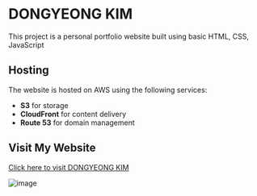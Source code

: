 # DONGYEONG KIM

This project is a personal portfolio website built using basic HTML, CSS, JavaScript

## Hosting

The website is hosted on AWS using the following services:
- **S3** for storage
- **CloudFront** for content delivery
- **Route 53** for domain management 
 
## Visit My Website

[Click here to visit DONGYEONG KIM](https://dongyeongkim.com)

![image](https://github.com/love1ace/DONGYEONG-KIM/assets/147500032/6acfde0a-b927-40c1-a6fd-64713cb4f669)
